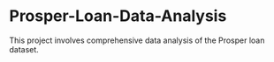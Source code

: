 # Prosper-Loan-Data-Analysis
This project involves comprehensive data analysis of the Prosper loan dataset.
